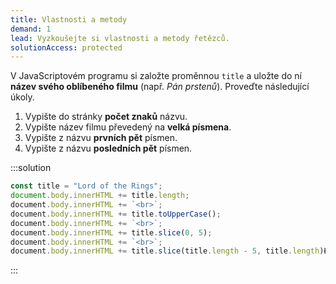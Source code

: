 ```yaml
---
title: Vlastnosti a metody
demand: 1
lead: Vyzkoušejte si vlastnosti a metody řetězců.
solutionAccess: protected
---
```


V JavaScriptovém programu si založte proměnnou `title` a uložte do ní **název svého oblíbeného filmu** (např. _Pán prstenů_). Proveďte následující úkoly.

1. Vypište do stránky **počet znaků** názvu.
1. Vypište název filmu převedený na **velká písmena**.
1. Vypište z názvu **prvních pět** písmen.
1. Vypište z názvu **posledních pět** písmen.

:::solution

```js
const title = "Lord of the Rings";​
document.body.innerHTML += title.length;
​document.body.innerHTML += `<br>`;​
​document.body.innerHTML += title.toUpperCase();​
​document.body.innerHTML += `<br>`;​
​document.body.innerHTML += title.slice(0, 5);
​document.body.innerHTML += `<br>`;​
​document.body.innerHTML += title.slice(title.length - 5, title.length)Ł
```

:::

